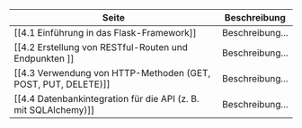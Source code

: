 | Seite | Beschreibung |
| ----------- | ----------- |
| [[4.1 Einführung in das Flask-Framework]] | Beschreibung... |
| [[4.2 Erstellung von RESTful-Routen und Endpunkten ]] | Beschreibung... |
| [[4.3 Verwendung von HTTP-Methoden (GET, POST, PUT, DELETE)]] | Beschreibung... |
| [[4.4 Datenbankintegration für die API (z. B. mit SQLAlchemy)]] | Beschreibung... |
